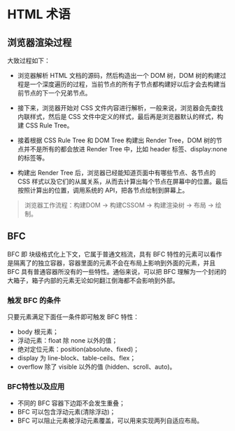# HTML 术语

## 浏览器渲染过程
大致过程如下：

* 浏览器解析 HTML 文档的源码，然后构造出一个 DOM 树，DOM 树的构建过程是一个深度遍历的过程，当前节点的所有子节点都构建好以后才会去构建当前节点的下一个兄弟节点。

* 接下来，浏览器开始对 CSS 文件内容进行解析，一般来说，浏览器会先查找内联样式，然后是 CSS 文件中定义的样式，最后再是浏览器默认的样式，构建 CSS Rule Tree。

* 接着根据 CSS Rule Tree 和 DOM Tree 构建出 Render Tree，DOM 树的节点并不是所有的都会放进 Render Tree 中，比如 header 标签、display:none 的标签等。

* 构建出 Render Tree 后，浏览器已经能知道页面中有哪些节点、各节点的 CSS 样式以及它们的从属关系，从而去计算出每个节点在屏幕中的位置。最后按照计算出的位置，调用系统的 API，把各节点绘制到屏幕上。

> 浏览器工作流程：构建DOM -> 构建CSSOM -> 构建渲染树 -> 布局 -> 绘制。

## BFC
BFC 即 块级格式化上下文，它属于普通文档流，具有 BFC 特性的元素可以看作是隔离了的独立容器，容器里面的元素不会在布局上影响到外面的元素，并且 BFC 具有普通容器所没有的一些特性。通俗来说，可以把 BFC 理解为一个封闭的大箱子，箱子内部的元素无论如何翻江倒海都不会影响到外部。

### 触发 BFC 的条件
只要元素满足下面任一条件即可触发 BFC 特性：

* body 根元素；
* 浮动元素：float 除 none 以外的值；
* 绝对定位元素：position(absolute、fixed)；
* display 为 line-block、table-ceils、flex；
* overflow 除了 visible 以外的值 (hidden、scroll、auto)。

### BFC特性以及应用
* 不同的 BFC 容器下边距不会发生重叠；
* BFC 可以包含浮动元素(清除浮动)；
* BFC 可以阻止元素被浮动元素覆盖，可以用来实现两列自适应布局。
